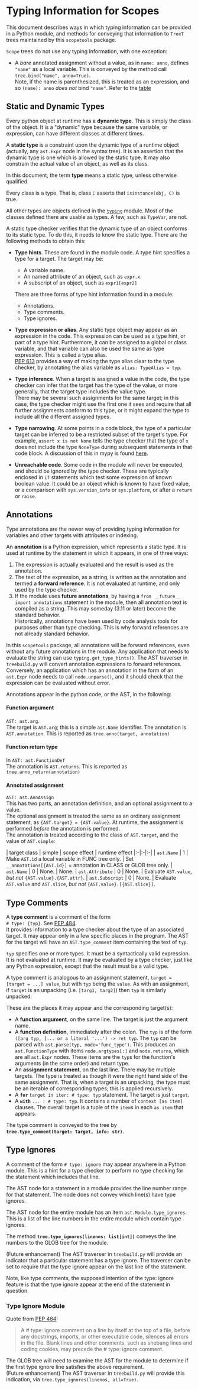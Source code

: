 # Typing Information for Scopes

This document describes ways in which typing information can be provided in a Python module, and methods for conveying that information to `TreeT` trees maintained by this `scopetools` package.

`Scope` trees do not use any typing information, with one exception:
- A *bare* annotated assignment without a value, as in `name: anno`, defines `"name"` as a local variable.  This is conveyed by the method call  
 `tree.bind("name", anno=True)`.  
Note, if the name is parenthesized, this is treated as an expression, and so `(name): anno` *does not* bind `"name"`.  Refer to the [table](#annotated-assignment)

## Static and Dynamic Types

Every python object at runtime has a **dynamic type**.  This is simply the class of the object.  It is a "dynamic" type because the same variable, or expression, can have different classes at different times.

A **static type** is a constraint upon the dynamic type of a runtime object (actually, any `ast.Expr` node in the syntax tree).  It is an assertion that the dynamic type is one which is allowed by the static type.  It may also constrain the actual value of an object, as well as its class.

In this document, the term **type** means a static type, unless otherwise qualified.

Every class is a type.  That is, class `C` asserts that `isinstance(obj, C)` is true.

All other types are objects defined in the [`typing`](https://docs.python.org/3.10/library/typing.html) module.  Most of the classes defined there are usable as types.  A few, such as `TypeVar`, are not.

A static type checker verifies that the dynamic type of an object conforms to its static type.  To do this, it needs to know the static type.  There are the following methods to obtain this:
- **Type hints**.  These are found in the module code.  A type hint specifies a type for a target.  The target may be:
    - A variable name.
    - An named attribute of an object, such as `expr.x`.
    - A subscript of an object, such as `expr1[expr2]`

    There are three forms of type hint information found in a module:
    - Annotations.
    - Type comments.
    - Type ignores.
- **Type expression or alias**.  Any static type object may appear as an expression in the code.  This expression can be used as a type hint, or part of a type hint.  Furthermore, it can be assigned to a global or class variable, and that variable can also be used the same as type expression.  This is called a type alias.  
[PEP 613](https://peps.python.org/pep-0613/) provides a way of making the type alias clear to the type checker, by annotating the alias variable as `alias: TypeAlias = typ`.
- **Type inference**.  When a target is assigned a value in the code, the type checker can infer that the target has the type of the value,
or more generally, that the target type includes the value type.  
There may be several such assignments for the same target; in this case, the type checker might use the first one it sees and require that all further assignments conform to this type, or it might expand the type to include all the different assigned types.

- **Type narrowing**.  At some points in a code block, the type of a particular target can be inferred to be a restricted subset of the target's type.  For example, `assert x is not None` tells the type checker that the type of `x` does not include the type `NoneType` during subsequent statements in that code block.  A discussion of this in mypy is found [here](https://mypy.readthedocs.io/en/stable/type_narrowing.html).  
- **Unreachable code**.  Some code in the module will never be executed,  and should be ignored by the type checker.  These are typically enclosed in `if` statements which test some expression of known boolean value.  It could be an object which is known to have fixed value, or a comparison with `sys.version_info` or `sys.platform`, or after a `return` or `raise`.
  
## Annotations

Type annotations are the newer way of providing typing information for variables and other targets with attributes or indexing.

An **annotation** is a Python expression, which represents a static type.  It is used at runtime by the statement in which it appears, in one of three ways:
1. The expression is actually evaluated and the result is used as the annotation.
2. The text of the expression, as a string, is written as the annotation and termed a **forward reference**.  It is not evaluated at runtime, and only used by the type checker.
3. If the module uses **future annotations**, by having a `from __future__ import annotations` statement in the module, then all annotation text is compiled as a string.  This may someday (3.11 or later) become the standard behavior.  
Historically, annotations have been used by code analysis tools for purposes other than type checking.  This is why forward references are not already standard behavior.  

In this `scopetools` package, all annotations will be forward references, even without any future annotations in the module.  Any application that needs to evaluate the string can use `typing.get_type_hints()`.  The AST traverser in `treebuild.py` will convert annotation expressions to forward references.  Conversely, an application which has an annotation in the form of an `ast.Expr` node needs to call `node.unparse()`, and it should check that the expression can be evaluated without error.

Annotations appear in the python code, or the AST, in the following:
#### Function argument
`AST: ast.arg`.  
  The target is `AST.arg`; this is a simple `ast.Name` identifier.  The annotation is `AST.annotation`.  This is reported as `tree.anno(target, annotation)`
#### Function return type
In `AST: ast.FunctionDef`  
The annotation is `AST.returns`.  This is reported as `tree.anno_return(annotation)`
#### Annotated assignment
`AST: ast.AnnAssign`  
  This has two parts, an annotation definition, and an optional assignment to a value.  
The optional assignment is treated the same as an ordinary assignment statement, as `{AST.target} = {AST.value}`.  At runtime, the assignment is performed *before* the annotation is performed.  
The annotation is treated according to the class of `AST.target`, and the value of `AST.simple`:

| target class | simple | scope effect | runtime effect
|:-|:-|:-|
| `ast.Name` | 1 | Make `AST.id` a local variable in FUNC tree only. | Set `__annotations[{AST.id}]` = annotation in CLASS or GLOB tree only.
| `ast.Name` | 0 | None. | None.
| `ast.Attribute` | 0 |  None. | Evaluate `AST.value`, *but not* `{AST.value}.{AST.attr}`.
| `ast.Subscript` | 0 |  None. | Evaluate `AST.value` and  `AST.slice`, *but not* `{AST.value}.[{AST.slice}]`.

## Type Comments

A **type comment** is a comment of the form  
`# type: {typ}`.  See [PEP 484](https://peps.python.org/pep-0484/#type-comments).  
It provides information to a type checker about the type of an associated target.
It may appear only in a few specific places in the program.  The AST for the target will have an `AST.type_comment` item containing the text of `typ`.

`typ` specifies one or more types.  It must be a syntactically valid expression.  It is not evaluated at runtime.  It may be evaluated by a type checker, just like any Python expression, except that the result must be a valid type.

A type comment is analogous to an assignment statement, `target = [target = ...] value`, but with `typ` being the `value`.  As with an assignment, if `target` is an unpacking (i.e. `[targ1, targ2]`) then `typ` is similarly unpacked.

These are the places it may appear and the corresponding target(s):
- A **function argument**, on the same line.  The target is just the argument name.
- A **function definition**, immediately after the colon.  The `typ` is of the form `([arg typ, ]... or a literal '...') -> ret typ`.
The `typ` can be parsed with `ast.parse(typ, mode='func_type')`.  This produces an `ast.FunctionType` with items `node.argtypes[:]` and `node.returns`, which are all `ast.Expr` nodes.  These items are the `typ`s for the function's arguments (in the same order) and return type.
- An **assignment statement**, on the last line.  There may be multiple targets.  The type is treated as though it were the right hand side of the same assignment.  That is, when a target is an unpacking, the type must be an iterable of corresponding types; this is applied recursively.
- A **`for`** `target in iter: # type: typ` statement.  The target is just `target`.
- A **`with`** `... : # type: typ`.  It contains a number of `context [as item]` clauses.  The overall target is a tuple of the `item`s in each `as item` that appears.  

The type comment is conveyed to the tree by  
**`tree.type_comment(target: Target, info: str)`**.

## Type Ignores

A comment of the form `# type: ignore` may appear anywhere in a Python module.  This is a hint for a type checker to perform no type checking for the statement which includes that line.

The AST node for a statement in a module provides the line number range for that statement.  The node does not convey which line(s) have type ignores.

The AST node for the entire module has an item `ast.Module.type_ignores`.  This is a list of the line numbers in the entire module which contain type ignores.

The method **`tree.type_ignores(linenos: list[int])`** conveys the line numbers to the GLOB tree for the module.

(Future enhancement) The AST traverser in `treebuild.py` will provide an indicator that a particular statement has a type ignore.  The traverser can be set to require that the type ignore appear on the last line of the statement.

Note, like type comments, the supposed intention of the type: ignore feature is that the type ignore appear at the end of the statement in question.

###  Type Ignore Module

Quote from [PEP 484](https://peps.python.org/pep-0484/#type-comments):

> A # type: ignore comment on a line by itself at the top of a file, before any docstrings, imports, or other executable code, silences all errors in the file. Blank lines and other comments, such as shebang lines and coding cookies, may precede the # type: ignore comment.

The GLOB tree will need to examine the AST for the module to determine if the first type ignore line satisfies the above requirement.  
(Future enhancement) The AST traverser in `treebuild.py` will provide this indication, via `tree.type_ignores(linenos, all=True)`.
